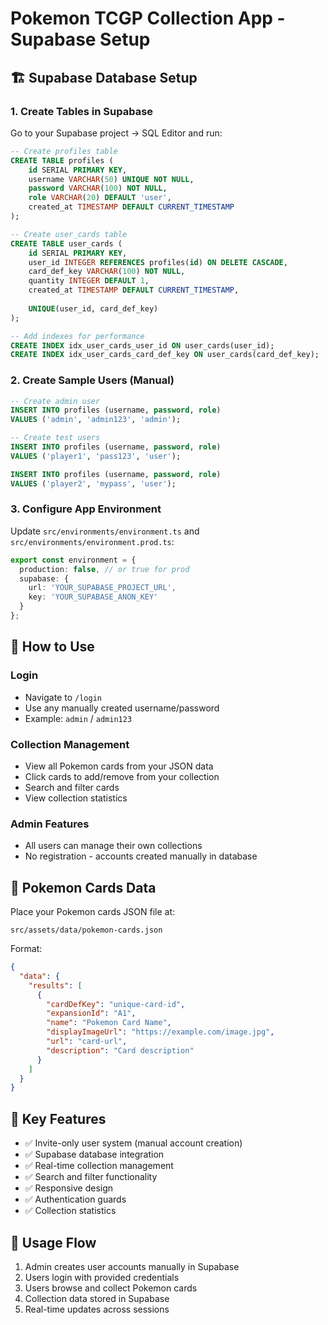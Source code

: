 # Pokemon TCGP Collection App - Supabase Setup

## 🏗️ Supabase Database Setup

### 1. Create Tables in Supabase

Go to your Supabase project → SQL Editor and run:

```sql
-- Create profiles table
CREATE TABLE profiles (
    id SERIAL PRIMARY KEY,
    username VARCHAR(50) UNIQUE NOT NULL,
    password VARCHAR(100) NOT NULL,
    role VARCHAR(20) DEFAULT 'user',
    created_at TIMESTAMP DEFAULT CURRENT_TIMESTAMP
);

-- Create user_cards table  
CREATE TABLE user_cards (
    id SERIAL PRIMARY KEY,
    user_id INTEGER REFERENCES profiles(id) ON DELETE CASCADE,
    card_def_key VARCHAR(100) NOT NULL,
    quantity INTEGER DEFAULT 1,
    created_at TIMESTAMP DEFAULT CURRENT_TIMESTAMP,
    
    UNIQUE(user_id, card_def_key)
);

-- Add indexes for performance
CREATE INDEX idx_user_cards_user_id ON user_cards(user_id);
CREATE INDEX idx_user_cards_card_def_key ON user_cards(card_def_key);
```

### 2. Create Sample Users (Manual)

```sql
-- Create admin user
INSERT INTO profiles (username, password, role) 
VALUES ('admin', 'admin123', 'admin');

-- Create test users
INSERT INTO profiles (username, password, role) 
VALUES ('player1', 'pass123', 'user');

INSERT INTO profiles (username, password, role) 
VALUES ('player2', 'mypass', 'user');
```

### 3. Configure App Environment

Update `src/environments/environment.ts` and `src/environments/environment.prod.ts`:

```typescript
export const environment = {
  production: false, // or true for prod
  supabase: {
    url: 'YOUR_SUPABASE_PROJECT_URL',
    key: 'YOUR_SUPABASE_ANON_KEY'
  }
};
```

## 🚀 How to Use

### Login
- Navigate to `/login`
- Use any manually created username/password
- Example: `admin` / `admin123`

### Collection Management
- View all Pokemon cards from your JSON data
- Click cards to add/remove from your collection
- Search and filter cards
- View collection statistics

### Admin Features
- All users can manage their own collections
- No registration - accounts created manually in database

## 📁 Pokemon Cards Data

Place your Pokemon cards JSON file at:
```
src/assets/data/pokemon-cards.json
```

Format:
```json
{
  "data": {
    "results": [
      {
        "cardDefKey": "unique-card-id",
        "expansionId": "A1",
        "name": "Pokemon Card Name",
        "displayImageUrl": "https://example.com/image.jpg",
        "url": "card-url",
        "description": "Card description"
      }
    ]
  }
}
```

## 🔧 Key Features

- ✅ Invite-only user system (manual account creation)
- ✅ Supabase database integration
- ✅ Real-time collection management
- ✅ Search and filter functionality
- ✅ Responsive design
- ✅ Authentication guards
- ✅ Collection statistics

## 🎯 Usage Flow

1. Admin creates user accounts manually in Supabase
2. Users login with provided credentials
3. Users browse and collect Pokemon cards
4. Collection data stored in Supabase
5. Real-time updates across sessions